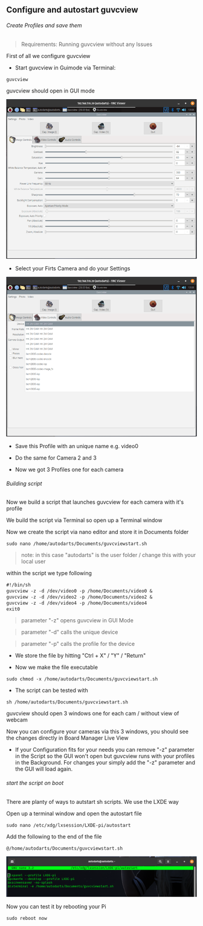 ## Configure and autostart guvcview

###### Create Profiles and save them

> Requirements:
> Running guvcview without any Issues

First of all we configure guvcview

+ Start guvcview in Guimode via Terminal:

```
guvcview
```

guvcview should open in GUI mode

![](https://github.com/SteveMutter/autodarts-Community-Docs/blob/main/source/image11.png)

+ Select your Firts Camera and do your Settings

![](https://github.com/SteveMutter/autodarts-Community-Docs/blob/main/source/image12.png)

+ Save this Profile with an unique name e.g. video0

+ Do the same for Camera 2 and 3

+ Now we got 3 Profiles one for each camera

###### Building script

Now we build a script that launches guvcview for each camera with it's profile

We build the script via Terminal so open up a Terminal window


Now we create the script via nano editor and store it in Documents folder

```
sudo nano /home/autodarts/Documents/guvcviewstart.sh
```
> note: in this case "autodarts" is the user folder / change this with your local user

 within the script we type following
```
#!/bin/sh
guvcview -z -d /dev/video0 -p /home/Documents/video0 &
guvcview -z -d /dev/video2 -p /home/Documents/video2 &
guvcview -z -d /dev/video4 -p /home/Documents/video4
exit0
```

> parameter "-z" opens guvcview in GUI Mode

> parameter "-d" calls the unique device

> parameter "-p" calls the profile for the device

+ We store the file by hitting "Ctrl + X" / "Y" / "Return"

+ Now we make the file executable
```
sudo chmod -x /home/autodarts/Documents/guvcviewstart.sh
```

+ The script can be tested with
```
sh /home/autodarts/Documents/guvcviewstart.sh
```

guvcview should open 3 windows one for each cam / without view of webcam

Now you can configure your cameras via this 3 windows, you should see the changes directly in Board Manager Live View

+ If your Configuration fits for your needs you can remove "-z" parameter in the Script so the GUI won't open but guvcview runs with your profiles in the Background. For changes your simply add the "-z" parameter and the GUI will load again.

###### start the script on boot

There are planty of ways to autstart sh scripts. We use the LXDE way

 Open up a terminal window and open the autostart file

```
sudo nano /etc/xdg/lxsession/LXDE-pi/autostart
```

 Add the following to the end of the file
```
@/home/autodarts/Documents/guvcviewstart.sh
```

![](https://github.com/SteveMutter/autodarts-Community-Docs/blob/main/source/image13.png)

Now you can test it by rebooting your Pi

```
sudo reboot now
```


